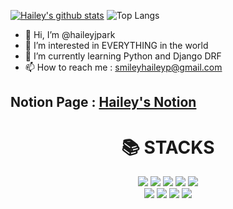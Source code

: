 
[![Hailey's github stats](https://github-readme-stats.vercel.app/api?username=haileyjpark&show_icons=true&theme=highcontrast)](https://github.com/haileyjpark/github-readme-stats)
![Top Langs](https://github-readme-stats.vercel.app/api/top-langs/?username=haileyjpark&layout=compact&theme=highcontrast)

- 👋 Hi, I’m @haileyjpark 
- 👀 I’m interested in EVERYTHING in the world 
- 🌱 I’m currently learning Python and Django DRF 
- 📫 How to reach me : smileyhaileyp@gmail.com 



## Notion Page : [Hailey's Notion](https://chalk-princess-de0.notion.site/Hailey-Park-8d39cef5576545669477ed329b916f97)




<div align=center><h1>📚 STACKS</h1></div>

<div align=center> 
    <img src="https://img.shields.io/badge/python-3776AB?style=fflat&logo=python&logoColor=white"> 
    <img src="https://img.shields.io/badge/django-092E20?style=flat&logo=django&logoColor=white">
    <img src="https://img.shields.io/badge/mysql-4479A1?style=flat&logo=mysql&logoColor=white"> 
  <img src="https://img.shields.io/badge/amazonaws-232F3E?style=flat&logo=amazonaws&logoColor=white"> 
  <img src="https://img.shields.io/badge/Docker-2496ED?style=flat&logo=Docker&logoColor=white"/> 
  </br>
  
  <img src="https://img.shields.io/badge/html5-E34F26?style=flat&logo=html5&logoColor=white"> 
  <img src="https://img.shields.io/badge/css-1572B6?style=flat&logo=css3&logoColor=white">
  <img src="https://img.shields.io/badge/github-181717?style=flat&logo=github&logoColor=white">
  <img src="https://img.shields.io/badge/git-F05032?style=flat&logo=git&logoColor=white">

<!---
haileyjpark/haileyjpark is a ✨ special ✨ repository because its `README.md` (this file) appears on your GitHub profile.
You can click the Preview link to take a look at your changes.
--->
